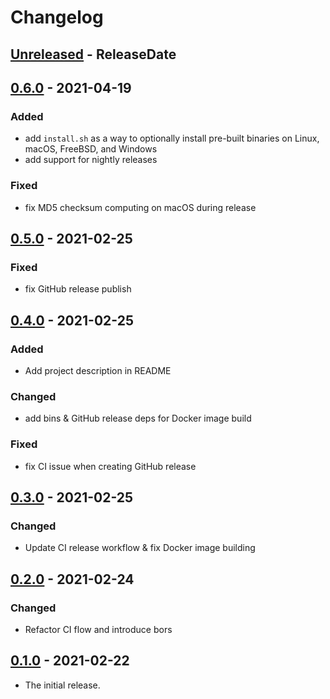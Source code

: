 # Changelog

<!-- next-header -->

## [Unreleased] - ReleaseDate

## [0.6.0] - 2021-04-19

### Added

- add `install.sh` as a way to optionally install pre-built binaries on Linux,
  macOS, FreeBSD, and Windows
- add support for nightly releases

### Fixed

- fix MD5 checksum computing on macOS during release

## [0.5.0] - 2021-02-25

### Fixed

- fix GitHub release publish

## [0.4.0] - 2021-02-25

### Added

- Add project description in README

### Changed

- add bins & GitHub release deps for Docker image build

### Fixed

- fix CI issue when creating GitHub release

## [0.3.0] - 2021-02-25

### Changed

- Update CI release workflow & fix Docker image building

## [0.2.0] - 2021-02-24

### Changed

- Refactor CI flow and introduce bors

## [0.1.0] - 2021-02-22

- The initial release.

<!-- next-url -->

[unreleased]: https://github.com/fnichol/fnichol-cime/compare/v0.6.0...HEAD

[0.6.0]: https://github.com/fnichol/fnichol-cime/compare/v0.5.0...v0.6.0
[0.5.0]: https://github.com/fnichol/fnichol-cime/compare/v0.4.0...v0.5.0
[0.4.0]: https://github.com/fnichol/fnichol-cime/compare/v0.3.0...v0.4.0
[0.3.0]: https://github.com/fnichol/fnichol-cime/compare/v0.2.0...v0.3.0
[0.2.0]: https://github.com/fnichol/fnichol-cime/compare/v0.1.0...v0.2.0
[0.1.0]: https://github.com/fnichol/fnichol-cime/compare/b51e479...v0.1.0
